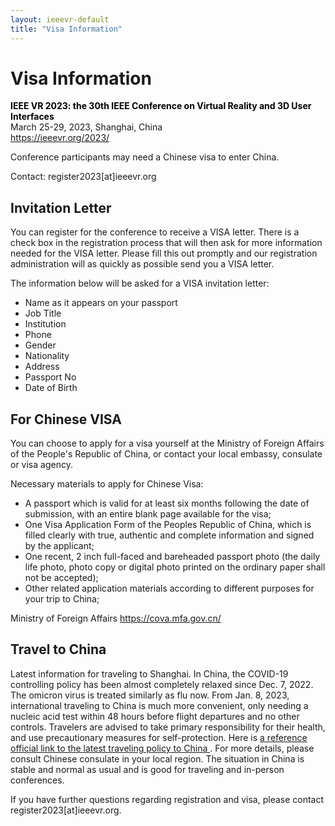 ```yaml
---
layout: ieeevr-default
title: "Visa Information"
---
```


<div>
    <h1>Visa Information</h1>
    <p>
        <strong style="color: black">IEEE VR 2023: the 30th IEEE Conference on Virtual Reality and 3D User Interfaces </strong>
        <br>
        March 25-29, 2023, Shanghai, China
        <br>
        <a href="https://ieeevr.org/2023/">https://ieeevr.org/2023/</a>
    </p>
    <p>
        Conference participants may need a Chinese visa to enter China.
    </p>
    <p >Contact: register2023[at]ieeevr.org</p>
    <h2>Invitation Letter</h2>
    <p>
        You can register for the conference to receive a VISA letter. There is a check box in the registration process that will then ask for more information needed for the VISA letter. Please fill this out promptly and our registration administration will as quickly as possible send you a VISA letter. 
    </p>
    <p>
        The information below will be asked for a VISA invitation letter:
    </p>
    <ul>
        <li>Name as it appears on your passport</li>
        <li>Job Title</li>
        <li>Institution</li>
        <li>Phone</li>
        <li>Gender</li>
        <li>Nationality</li>
        <li>Address</li>
        <li>Passport No</li>
        <li>Date of Birth</li>
    </ul>
    <h2>For Chinese VISA</h2>
    <!-- <p>
        A visa can be obtained from a local Consulate of China without the difficulty of document preparation and long waiting. It is recommended that they apply for a Chinese visa <strong style="color: black">one month</strong> in advance.
    </p> -->
    <p>
        You can choose to apply for a visa yourself at the Ministry of Foreign Affairs of the People's Republic of China, or contact your local embassy, consulate or visa agency.
    </p>
    <p>
        Necessary materials to apply for Chinese Visa:
    </p>
    <ul>
        <li>A passport which is valid for at least six months following the date of submission, with an entire blank page available for the visa;</li>
        <li>One Visa Application Form of the Peoples Republic of China, which is filled clearly with true, authentic and complete information and signed by the applicant;</li>
        <li>One recent, 2 inch full-faced and bareheaded passport photo (the daily life photo, photo copy or digital photo printed on the ordinary paper shall not be accepted);</li>
        <li>Other related application materials according to different purposes for your trip to China;</li>
    </ul>
    <p>Ministry of Foreign Affairs <a href="https://cova.mfa.gov.cn/">https://cova.mfa.gov.cn/</a></p>
    <h2>Travel to China</h2>
    <p>
    Latest information for traveling to Shanghai. In China, the COVID-19 controlling policy has been almost completely relaxed since Dec. 7, 2022. The omicron virus is treated similarly as flu now. From Jan. 8, 2023, international traveling to China is much more convenient, only needing a nucleic acid test within 48 hours before flight departures and no other controls. Travelers are advised to take primary responsibility for their health, and use precautionary measures for self-protection.  Here is <a href="http://sanfrancisco.china-consulate.gov.cn/eng/zytz/202212/t20221227_10995733.htm"> a reference official link to the latest traveling policy to China </a>. For more details, please consult Chinese consulate in your local region. The situation in China is stable and normal as usual and is good for traveling and in-person conferences.
    </p>
</div>

If you have further questions regarding registration and visa, please contact register2023[at]ieeevr.org.
